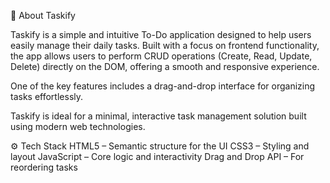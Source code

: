 📝 About Taskify

Taskify is a simple and intuitive To-Do application designed to help users easily manage their daily tasks. Built with a focus on frontend functionality, the app allows users to perform CRUD operations (Create, Read, Update, Delete) directly on the DOM, offering a smooth and responsive experience. 

One of the key features includes a drag-and-drop interface for organizing tasks effortlessly.

Taskify is ideal for a minimal, interactive task management solution built using modern web technologies.


⚙️ Tech Stack
HTML5 – Semantic structure for the UI
CSS3 – Styling and layout
JavaScript  – Core logic and interactivity
Drag and Drop API – For reordering tasks

